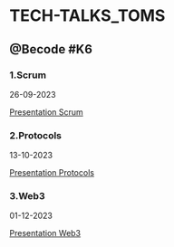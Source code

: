 # TECH-TALKS_TOMS 

## @Becode #K6

### 1.Scrum 

26-09-2023

[Presentation Scrum](https://tome.app/tech-talks-k6/scrum-clmvnto7001yzpn7bovivbde6)

### 2.Protocols

13-10-2023

[Presentation Protocols](https://tome.app/tech-talks-k6/protocols-cln25wjba00s5o67blkz7yyq6?page=cln25wjd900s7o67bwuns3bp3)

### 3.Web3

01-12-2023

[Presentation Web3](https://tome.app/tech-talks-k6/introduction-to-web3-clpbnnf9k0hufmt7f8jexppr1?page=l36e5uad5pg08yvebghq36xe)





